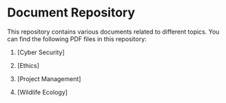 # Document Repository

This repository contains various documents related to different topics. You can find the following PDF files in this repository:

1. [Cyber Security] 

2. [Ethics]

3. [Project Management]

4. [Wildlife Ecology]





